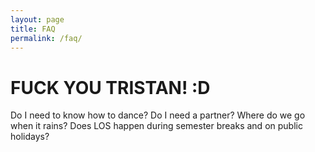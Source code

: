```yaml
---
layout: page
title: FAQ
permalink: /faq/
---
```


# FUCK YOU TRISTAN! :D

Do I need to know how to dance?
Do I need a partner?
Where do we go when it rains?
Does LOS happen during semester breaks and on public holidays?
